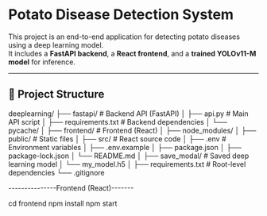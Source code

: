 # Potato Disease Detection System

This project is an end-to-end application for detecting potato diseases using a deep learning model.  
It includes a **FastAPI backend**, a **React frontend**, and a **trained YOLOv11-M model** for inference.

---

## 📂 Project Structure

deeplearning/
├── fastapi/ # Backend API (FastAPI)
│ ├── api.py # Main API script
│ ├── requirements.txt # Backend dependencies
│ └── pycache/
│
├── frontend/ # Frontend (React)
│ ├── node_modules/
│ ├── public/ # Static files
│ ├── src/ # React source code
│ ├── .env # Environment variables
│ ├── .env.example
│ ├── package.json
│ ├── package-lock.json
│ └── README.md
│
├── save_modal/ # Saved deep learning model
│ └── my_model.h5
│
├── requirements.txt # Root-level dependencies
└── .gitignore



---------------Frontend (React)-------

cd frontend
npm install
npm start


